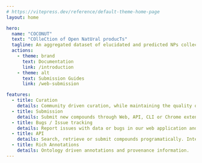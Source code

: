 ```yaml
---
# https://vitepress.dev/reference/default-theme-home-page
layout: home

hero:
  name: "COCONUT"
  text: "COlleCtion of Open NatUral producTs"
  tagline: An aggregated dataset of elucidated and predicted NPs collected from open sources and a web interface to browse, search and easily and quickly download NPs.
  actions:
    - theme: brand
      text: Documentation
      link: /introduction
    - theme: alt
      text: Submission Guides
      link: /web-submission

features:
  - title: Curation
    details: Community driven curation, while maintaining the quality of a expert curators.
  - title: Submission
    details: Submit new compounds through Web, API, CLI or Chrome extension. Integrate in your workflow at ease.
  - title: Bugs / Issue tracking
    details: Report issues with data or bugs in our web application and get help from the community to resolve them.
  - title: API
    details: Search, retrieve or submit compounds programatically. Integrate COCONUT API's in your LIMS.
  - title: Rich Annotations
    details: Ontology driven annotations and provenance information. 
---
```


